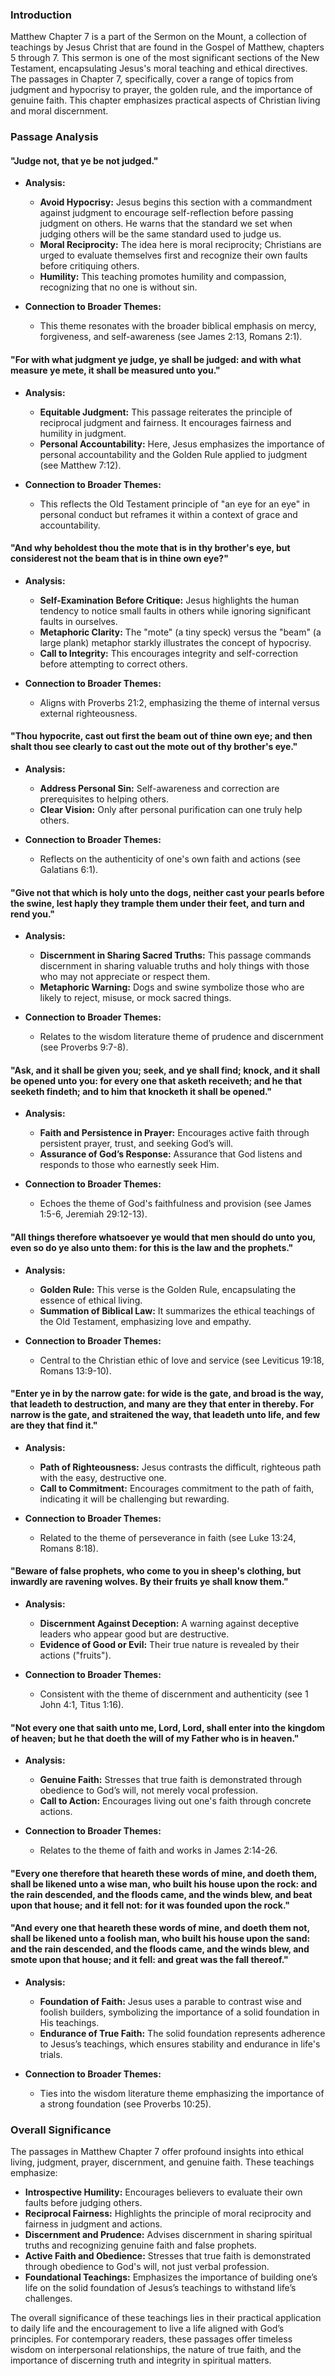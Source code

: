 ### Introduction

Matthew Chapter 7 is a part of the Sermon on the Mount, a collection of teachings by Jesus Christ that are found in the Gospel of Matthew, chapters 5 through 7. This sermon is one of the most significant sections of the New Testament, encapsulating Jesus's moral teaching and ethical directives. The passages in Chapter 7, specifically, cover a range of topics from judgment and hypocrisy to prayer, the golden rule, and the importance of genuine faith. This chapter emphasizes practical aspects of Christian living and moral discernment.

### Passage Analysis

#### "Judge not, that ye be not judged."

- **Analysis:**
  - **Avoid Hypocrisy:** Jesus begins this section with a commandment against judgment to encourage self-reflection before passing judgment on others. He warns that the standard we set when judging others will be the same standard used to judge us.
  - **Moral Reciprocity:** The idea here is moral reciprocity; Christians are urged to evaluate themselves first and recognize their own faults before critiquing others.
  - **Humility:** This teaching promotes humility and compassion, recognizing that no one is without sin.
  
- **Connection to Broader Themes:**
  - This theme resonates with the broader biblical emphasis on mercy, forgiveness, and self-awareness (see James 2:13, Romans 2:1).

#### "For with what judgment ye judge, ye shall be judged: and with what measure ye mete, it shall be measured unto you."

- **Analysis:**
  - **Equitable Judgment:** This passage reiterates the principle of reciprocal judgment and fairness. It encourages fairness and humility in judgment.
  - **Personal Accountability:** Here, Jesus emphasizes the importance of personal accountability and the Golden Rule applied to judgment (see Matthew 7:12).

- **Connection to Broader Themes:**
  - This reflects the Old Testament principle of "an eye for an eye" in personal conduct but reframes it within a context of grace and accountability.

#### "And why beholdest thou the mote that is in thy brother's eye, but considerest not the beam that is in thine own eye?"

- **Analysis:**
  - **Self-Examination Before Critique:** Jesus highlights the human tendency to notice small faults in others while ignoring significant faults in ourselves.
  - **Metaphoric Clarity:** The "mote" (a tiny speck) versus the "beam" (a large plank) metaphor starkly illustrates the concept of hypocrisy.
  - **Call to Integrity:** This encourages integrity and self-correction before attempting to correct others.

- **Connection to Broader Themes:**
  - Aligns with Proverbs 21:2, emphasizing the theme of internal versus external righteousness.

#### "Thou hypocrite, cast out first the beam out of thine own eye; and then shalt thou see clearly to cast out the mote out of thy brother's eye."

- **Analysis:**
  - **Address Personal Sin:** Self-awareness and correction are prerequisites to helping others.
  - **Clear Vision:** Only after personal purification can one truly help others.

- **Connection to Broader Themes:**
  - Reflects on the authenticity of one's own faith and actions (see Galatians 6:1).

#### "Give not that which is holy unto the dogs, neither cast your pearls before the swine, lest haply they trample them under their feet, and turn and rend you."

- **Analysis:**
  - **Discernment in Sharing Sacred Truths:** This passage commands discernment in sharing valuable truths and holy things with those who may not appreciate or respect them.
  - **Metaphoric Warning:** Dogs and swine symbolize those who are likely to reject, misuse, or mock sacred things.

- **Connection to Broader Themes:**
  - Relates to the wisdom literature theme of prudence and discernment (see Proverbs 9:7-8).

#### "Ask, and it shall be given you; seek, and ye shall find; knock, and it shall be opened unto you: for every one that asketh receiveth; and he that seeketh findeth; and to him that knocketh it shall be opened."

- **Analysis:**
  - **Faith and Persistence in Prayer:** Encourages active faith through persistent prayer, trust, and seeking God’s will.
  - **Assurance of God’s Response:** Assurance that God listens and responds to those who earnestly seek Him.

- **Connection to Broader Themes:**
  - Echoes the theme of God's faithfulness and provision (see James 1:5-6, Jeremiah 29:12-13).

#### "All things therefore whatsoever ye would that men should do unto you, even so do ye also unto them: for this is the law and the prophets."

- **Analysis:**
  - **Golden Rule:** This verse is the Golden Rule, encapsulating the essence of ethical living.
  - **Summation of Biblical Law:** It summarizes the ethical teachings of the Old Testament, emphasizing love and empathy.

- **Connection to Broader Themes:**
  - Central to the Christian ethic of love and service (see Leviticus 19:18, Romans 13:9-10).

#### "Enter ye in by the narrow gate: for wide is the gate, and broad is the way, that leadeth to destruction, and many are they that enter in thereby. For narrow is the gate, and straitened the way, that leadeth unto life, and few are they that find it."

- **Analysis:**
  - **Path of Righteousness:** Jesus contrasts the difficult, righteous path with the easy, destructive one.
  - **Call to Commitment:** Encourages commitment to the path of faith, indicating it will be challenging but rewarding.

- **Connection to Broader Themes:**
  - Related to the theme of perseverance in faith (see Luke 13:24, Romans 8:18).

#### "Beware of false prophets, who come to you in sheep's clothing, but inwardly are ravening wolves. By their fruits ye shall know them."

- **Analysis:**
  - **Discernment Against Deception:** A warning against deceptive leaders who appear good but are destructive.
  - **Evidence of Good or Evil:** Their true nature is revealed by their actions ("fruits").

- **Connection to Broader Themes:**
  - Consistent with the theme of discernment and authenticity (see 1 John 4:1, Titus 1:16).

#### "Not every one that saith unto me, Lord, Lord, shall enter into the kingdom of heaven; but he that doeth the will of my Father who is in heaven."

- **Analysis:**
  - **Genuine Faith:** Stresses that true faith is demonstrated through obedience to God’s will, not merely vocal profession.
  - **Call to Action:** Encourages living out one's faith through concrete actions.

- **Connection to Broader Themes:**
  - Relates to the theme of faith and works in James 2:14-26.

#### "Every one therefore that heareth these words of mine, and doeth them, shall be likened unto a wise man, who built his house upon the rock: and the rain descended, and the floods came, and the winds blew, and beat upon that house; and it fell not: for it was founded upon the rock."

#### "And every one that heareth these words of mine, and doeth them not, shall be likened unto a foolish man, who built his house upon the sand: and the rain descended, and the floods came, and the winds blew, and smote upon that house; and it fell: and great was the fall thereof."

- **Analysis:**
  - **Foundation of Faith:** Jesus uses a parable to contrast wise and foolish builders, symbolizing the importance of a solid foundation in His teachings.
  - **Endurance of True Faith:** The solid foundation represents adherence to Jesus’s teachings, which ensures stability and endurance in life's trials.

- **Connection to Broader Themes:**
  - Ties into the wisdom literature theme emphasizing the importance of a strong foundation (see Proverbs 10:25).

### Overall Significance

The passages in Matthew Chapter 7 offer profound insights into ethical living, judgment, prayer, discernment, and genuine faith. These teachings emphasize:
- **Introspective Humility:** Encourages believers to evaluate their own faults before judging others.
- **Reciprocal Fairness:** Highlights the principle of moral reciprocity and fairness in judgment and actions.
- **Discernment and Prudence:** Advises discernment in sharing spiritual truths and recognizing genuine faith and false prophets.
- **Active Faith and Obedience:** Stresses that true faith is demonstrated through obedience to God's will, not just verbal profession.
- **Foundational Teachings:** Emphasizes the importance of building one’s life on the solid foundation of Jesus’s teachings to withstand life’s challenges.

The overall significance of these teachings lies in their practical application to daily life and the encouragement to live a life aligned with God’s principles. For contemporary readers, these passages offer timeless wisdom on interpersonal relationships, the nature of true faith, and the importance of discerning truth and integrity in spiritual matters.